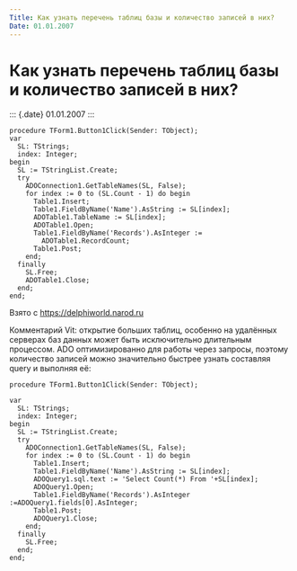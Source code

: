 ```yaml
---
Title: Как узнать перечень таблиц базы и количество записей в них?
Date: 01.01.2007
---
```



Как узнать перечень таблиц базы и количество записей в них?
===========================================================

::: {.date}
01.01.2007
:::

    procedure TForm1.Button1Click(Sender: TObject);
    var
      SL: TStrings;
      index: Integer;
    begin
      SL := TStringList.Create;
      try
        ADOConnection1.GetTableNames(SL, False);
        for index := 0 to (SL.Count - 1) do begin
          Table1.Insert;
          Table1.FieldByName('Name').AsString := SL[index];
          ADOTable1.TableName := SL[index];
          ADOTable1.Open;
          Table1.FieldByName('Records').AsInteger :=
            ADOTable1.RecordCount;
          Table1.Post;
        end;
      finally
        SL.Free;
        ADOTable1.Close;
      end;
    end;

Взято с <https://delphiworld.narod.ru>

Комментарий Vit: открытие больших таблиц, особенно на удалённых серверах
баз данных может быть исключительно длительным процессом. ADO
оптимизированно для работы через запросы, поэтому количество записей
можно значительно быстрее узнать составляя query и выполняя её:

    procedure TForm1.Button1Click(Sender: TObject);

    var
      SL: TStrings;
      index: Integer;
    begin
      SL := TStringList.Create;
      try
        ADOConnection1.GetTableNames(SL, False);
        for index := 0 to (SL.Count - 1) do begin
          Table1.Insert;
          Table1.FieldByName('Name').AsString := SL[index];
          ADOQuery1.sql.text := 'Select Count(*) From '+SL[index];
          ADOQuery1.Open;
          Table1.FieldByName('Records').AsInteger :=ADOQuery1.fields[0].AsInteger;
          Table1.Post;
          ADOQuery1.Close;
        end;
      finally
        SL.Free;
      end;
    end;

